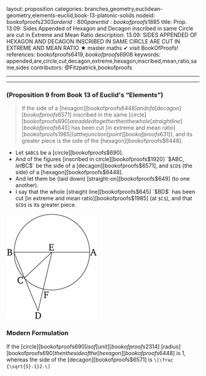 layout: proposition
categories: branches,geometry,euclidean-geometry,elements-euclid,book-13-platonic-solids
nodeid: bookofproofs$2303
orderid: 800
parentid: bookofproofs$1885
title: Prop. 13.09: Sides Appended of Hexagon and Decagon inscribed in same Circle are cut in Extreme and Mean Ratio
description: 13.09: SIDES APPENDED OF HEXAGON AND DECAGON INSCRIBED IN SAME CIRCLE ARE CUT IN EXTREME AND MEAN RATIO &#9733; master maths &#10004; visit BookOfProofs!
references: bookofproofs$6419,bookofproofs$6908
keywords: appended,are,circle,cut,decagon,extreme,hexagon,inscribed,mean,ratio,same,sides
contributors: @Fitzpatrick,bookofproofs

---


---

### (Proposition 9 from Book 13 of Euclid's “Elements”)

> If the side of a [hexagon][bookofproofs$6448] and of a [decagon][bookofproofs$6571] inscribed in the same [circle][bookofproofs$690] are added together then the whole [straight line][bookofproofs$645] has been cut [in extreme and mean ratio][bookofproofs$1985] (at the junction [point][bookofproofs$631]), and its greater piece is the side of the [hexagon][bookofproofs$6448].
* Let `$ABC$` be a [circle][bookofproofs$690].
* And of the figures [inscribed in circle][bookofproofs$1920] `$ABC$`, let `$BC$` be the side of a [decagon][bookofproofs$6571], and `$CD$` (the side) of a [hexagon][bookofproofs$6448].
* And let them be (laid down) [straight-on][bookofproofs$649] (to one another).
* I say that the whole [straight line][bookofproofs$645] `$BD$` has been cut [in extreme and mean ratio][bookofproofs$1985] (at `$C$`), and that `$CD$` is its greater piece.

![fig09e](https://github.com/bookofproofs/bookofproofs.github.io/blob/main/_sources/_assets/images/euclid/Book13/fig09e.png?raw=true)




### Modern Formulation

If the [circle][bookofproofs$690] is of [unit][bookofproofs$2314] [radius][bookofproofs$690] then the side of the [hexagon][bookofproofs$6448] is 1, whereas the side of the [decagon][bookofproofs$6571] is `\[\frac {\sqrt{5}-1}2.\]`

